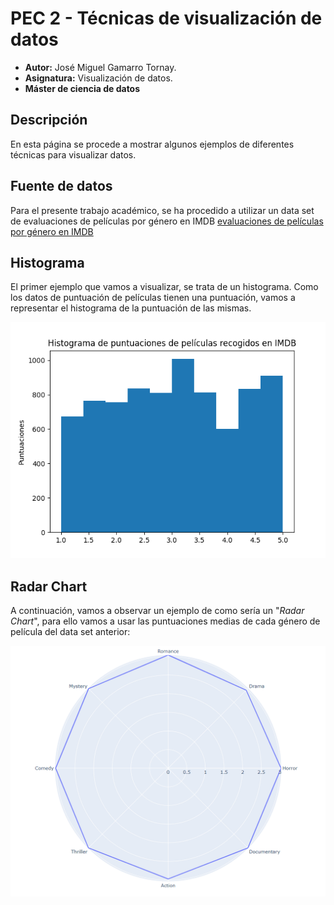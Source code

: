 # PEC 2 - Técnicas de visualización de datos

- **Autor:** José Miguel Gamarro Tornay.
- **Asignatura:** Visualización de datos.
- **Máster de ciencia de datos**

## Descripción

En esta página se procede a mostrar algunos ejemplos de diferentes técnicas para visualizar datos.

## Fuente de datos

Para el presente trabajo académico, se ha procedido a utilizar un data set de evaluaciones de películas por género en IMDB [evaluaciones de películas por género en IMDB](https://zenodo.org/record/7339445/files/IMDB%20Selection%20Database.csv?download=1)

## Histograma

El primer ejemplo que vamos a visualizar, se trata de un histograma. Como los datos de puntuación de películas tienen una puntuación, vamos a representar el histograma de la puntuación de las mismas.

![Histograma](./histogram.png)

## Radar Chart

A continuación, vamos a observar un ejemplo de como sería un "*Radar Chart*", para ello vamos a usar las puntuaciones medias de cada género de película del data set anterior:

![RadarChart](./radarchart.png)
